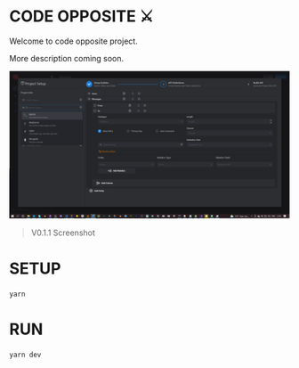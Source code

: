 # CODE OPPOSITE ⚔

Welcome to code opposite project.

More description coming soon.

 <img src="./screenshots/v0.1.1.png">

> V0.1.1 Screenshot


# SETUP

`yarn `

# RUN
`yarn dev`